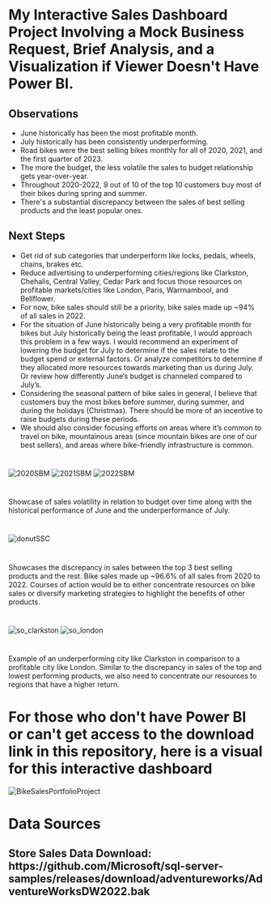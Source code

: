 # My Interactive Sales Dashboard Project Involving a Mock Business Request, Brief Analysis, and a Visualization if Viewer Doesn't Have Power BI. 

<h2>Observations</h2>

* June historically has been the most profitable month.
* July historically has been consistently underperforming.
* Road bikes were the best selling bikes monthly for all of 2020, 2021, and the first quarter of 2023.
* The more the budget, the less volatile the sales to budget relationship gets year-over-year.
* Throughout 2020-2022, 9 out of 10 of the top 10 customers buy most of their bikes during spring and summer.
* There's a substantial discrepancy between the sales of best selling products and the least popular ones.

<h2>Next Steps</h2>

* Get rid of sub categories that underperform like locks, pedals, wheels, chains, brakes etc.
* Reduce advertising to underperforming cities/regions like Clarkston, Chehalis, Central Valley, Cedar Park and focus those resources on profitable markets/cities like London, Paris, Warrnambool, and Bellflower.
* For now, bike sales should still be a priority, bike sales made up ~94% of all sales in 2022.
* For the situation of June historically being a very profitable month for bikes but July historically being the least profitable, I would approach this problem in a few ways. I would recommend an experiment of lowering the budget for July to determine if the sales relate to the budget spend or external factors. Or analyze competitors to determine if they allocated more resources towards marketing than us during July. Or review how differently June’s budget is channeled compared to July’s. 
* Considering the seasonal pattern of bike sales in general, I believe that customers buy the most bikes before summer, during summer, and during the holidays (Christmas). There should be more of an incentive to raise budgets during these periods.
* We should also consider focusing efforts on areas where it’s common to travel on bike, mountainous areas (since mountain bikes are one of our best sellers), and areas where bike-friendly infrastructure is common.
<h1> </h1>

![2020SBM](https://github.com/javamesql/Bike-Sales-Overview-Project/assets/141413672/696e3a26-a82c-4d29-b3dc-052cd119047e) 
![2021SBM](https://github.com/javamesql/Bike-Sales-Overview-Project/assets/141413672/01a58f55-ed15-415d-9b90-246d24a8c946)
![2022SBM](https://github.com/javamesql/Bike-Sales-Overview-Project/assets/141413672/79a7708a-5521-41b0-9ecf-b925bdf993f0)
<h1> </h1>
Showcase of sales volatility in relation to budget over time along with the historical performance of June and the underperformance of July.
<h1> </h1>

![donutSSC](https://github.com/javamesql/Bike-Sales-Overview-Project/assets/141413672/82f61d58-044e-4dd6-93a9-948518635fb2)
<h1> </h1>
Showcases the discrepancy in sales between the top 3 best selling products and the rest. Bike sales made up ~96.6% of all sales from 2020 to 2022. Courses of action would be to either concentrate resources on bike sales or diversify marketing strategies to highlight the benefits of other products.
<h1> </h1>

![so_clarkston](https://github.com/javamesql/Bike-Sales-Overview-Project/assets/141413672/4f29667e-3922-4428-a206-e7dd7015e64d)
![so_london](https://github.com/javamesql/Bike-Sales-Overview-Project/assets/141413672/3e56d06d-b490-45a1-8199-f157713561e8)
<h1> </h1>

Example of an underperforming city like Clarkston in comparison to a profitable city like London. Similar to the discrepancy in sales of the top and lowest performing products, we also need to concentrate our resources to regions that have a higher return.
<h1> </h1>
<h1>For those who don't have Power BI or can't get access to the download link in this repository, here is a visual for this interactive dashboard</h1>

![BikeSalesPortfolioProject](https://github.com/javamesql/Bike-Sales-Overview-Project/assets/141413672/4290c659-b560-46e9-a37d-da38f0100c72)
<h1> </h1>
<h1>Data Sources</h1>
<h2>Store Sales Data Download: https://github.com/Microsoft/sql-server-samples/releases/download/adventureworks/AdventureWorksDW2022.bak</h2>


